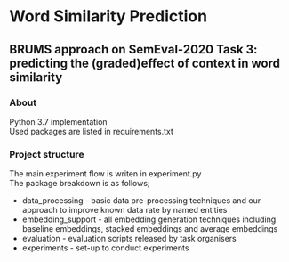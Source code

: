 # Word Similarity Prediction
## BRUMS approach on SemEval-2020 Task 3: predicting the (graded)effect of context in word similarity 

### About
Python 3.7 implementation <br>
Used packages are listed in requirements.txt <br>

### Project structure
The main experiment flow is writen in experiment.py <br> 
The package breakdown is as follows;
- data_processing - basic data pre-processing techniques and our approach to improve known data rate by named entities
- embedding_support - all embedding generation techniques including baseline embeddings, stacked embeddings and average embeddings
- evaluation - evaluation scripts released by task organisers
- experiments - set-up to conduct experiments



